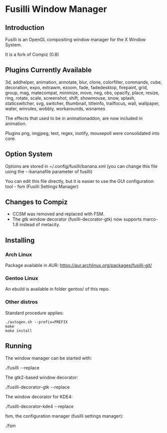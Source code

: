 Fusilli Window Manager
======

## Introduction

Fusilli is an OpenGL compositing window manager for the X Window System.

It is a fork of Compiz (0.8)

## Plugins Currently Available

3d, addhelper, animation, annotate, blur, clone, colorfilter, commands, cube, decoration, expo, extrawm, ezoom, fade, fadedesktop, firepaint, grid, group, mag, matecompat,
minimize, move, neg, obs, opacify, place, resize, ring, rotate, scale, screenshot, shift, showmouse, snow, splash,
staticswitcher, svg, switcher, thumbnail, titleinfo, trailfocus, wall, wallpaper, water, winrules, wobbly, workarounds, wsnames

The effects that used to be in animationaddon, are now included in animation.

Plugins png, imgjpeg, text, regex, inotify, mousepoll were consolidated into core.

## Option System

Options are stored in ~/.config/fusilli/banana.xml (you can change this file using the --bananafile parameter of fusilli)

You can edit this file directly, but it is easier to use the GUI configuration tool - fsm (Fusilli Settings Manager)

## Changes to Compiz

* CCSM was removed and replaced with FSM.
* The gtk window decorator (fusilli-decorator-gtk) now supports marco-1.8 instead of metacity.

## Installing

### Arch Linux
Package available in AUR: https://aur.archlinux.org/packages/fusilli-git/

### Gentoo Linux

An ebuild is available in folder gentoo/ of this repo.

### Other distros

Standard procedure applies:

```
./autogen.sh --prefix=PREFIX
make
make install

```

## Running

The window manager can be started with:

./fusilli --replace

The gtk2-based window decorator:

./fusilli-decorator-gtk --replace

The window decorator for KDE4:

./fusilli-decorator-kde4 --replace

fsm, the configuration manager (fusilli settings manager):

./fsm
